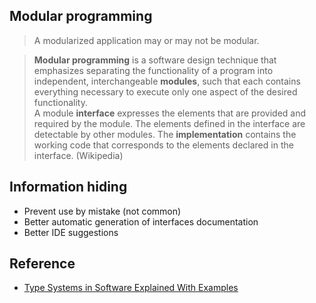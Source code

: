 ## Modular programming

> A modularized application may or may not be modular.

> **Modular programming** is a software design technique that emphasizes separating the functionality of a program into independent, interchangeable **modules**, such that each contains everything necessary to execute only one aspect of the desired functionality.  
> A module **interface** expresses the elements that are provided and required by the module. The elements defined in the interface are detectable by other modules. The **implementation** contains the working code that corresponds to the elements declared in the interface. (Wikipedia)

## Information hiding

- Prevent use by mistake (not common)
- Better automatic generation of interfaces documentation
- Better IDE suggestions

## Reference

- [Type Systems in Software Explained With Examples](https://thevaluable.dev/type-system-software-explained-example/)
